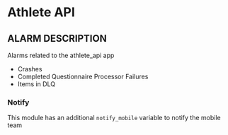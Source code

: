 # Athlete API

## ALARM DESCRIPTION

Alarms related to the athlete_api app

- Crashes
- Completed Questionnaire Processor Failures
- Items in DLQ

### Notify

This module has an additional `notify_mobile` variable to notify the mobile team

